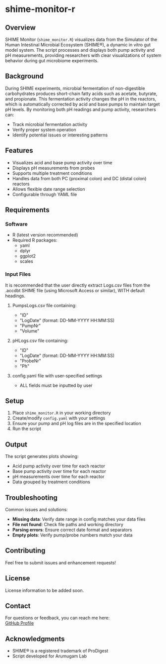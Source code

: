 # shime-monitor-r

## Overview
SHIME Monitor (`shime_monitor.R`) visualizes data from the Simulator of the Human Intestinal Microbial Ecosystem (SHIME®), a dynamic in vitro gut model system. The script processes and displays both pump activity and pH measurements, providing researchers with clear visualizations of system behavior during gut microbiome experiments.

## Background
During SHIME experiments, microbial fermentation of non-digestible carbohydrates produces short-chain fatty acids such as acetate, butyrate, and propionate. This fermentation activity changes the pH in the reactors, which is automatically corrected by acid and base pumps to maintain target pH levels. By monitoring both pH readings and pump activity, researchers can:
- Track microbial fermentation activity
- Verify proper system operation
- Identify potential issues or interesting patterns

## Features
- Visualizes acid and base pump activity over time
- Displays pH measurements from probes
- Supports multiple treatment conditions
- Handles data from both PC (proximal colon) and DC (distal colon) reactors
- Allows flexible date range selection
- Configurable through YAML file

## Requirements
### Software
- R (latest version recommended)
- Required R packages:
	- yaml
	- dplyr
	- ggplot2
	- scales

### Input Files
It is recommended that the user directly extract Logs.csv files from the .accdbt SHIME file (using Microsoft Access or similar), WITH default headings.

1. PumpsLogs.csv file containing:
	- "ID"
	- "LogDate" (format: DD-MM-YYYY HH:MM:SS)
	- "PumpNr"
	- "Volume"

2. pHLogs.csv file containing:
	- "ID"
	- "LogDate" (format: DD-MM-YYYY HH:MM:SS)
	- "ProbeNr"
	- "Ph"

3. config.yaml file with user-specified settings
	- ALL fields must be inputted by user

## Setup
1. Place `shime_monitor.R` in your working directory
2. Create/modify `config.yaml` with your settings
3. Ensure your pump and pH log files are in the specified location
4. Run the script

## Output
The script generates plots showing:
- Acid pump activity over time for each reactor  
- Base pump activity over time for each reactor  
- pH measurements over time for each reactor  
- Data grouped by treatment conditions

## Troubleshooting
Common issues and solutions:
* **Missing data**: Verify date range in config matches your data files
* **File not found**: Check file paths and working directory
* **Parsing errors**: Ensure correct date format and separators
* **Empty plots**: Verify pump/probe numbers match your data

## Contributing
Feel free to submit issues and enhancement requests!

## License
License information to be added soon.

## Contact
For questions or feedback, you can reach me here:  
[GitHub Profile](https://github.com/lvsvendsen)  

## Acknowledgments
* SHIME® is a registered trademark of ProDigest
* Script developed for Arumugam Lab
